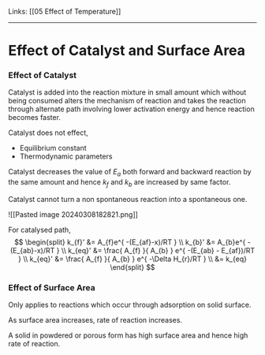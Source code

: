 Links: [[05 Effect of Temperature]]
___
# Effect of Catalyst and Surface Area 
### Effect of Catalyst 
Catalyst is added into the reaction mixture in small amount which without being consumed alters the mechanism of reaction and takes the reaction through alternate path involving lower activation energy and hence reaction becomes faster. 

Catalyst does not effect,
- Equilibrium constant 
- Thermodynamic parameters

Catalyst decreases the value of $E_{a}$ both forward and backward reaction by the same amount and hence $k_{f}$ and $k_{b}$ are increased by same factor. 

Catalyst cannot turn a non spontaneous reaction into a spontaneous one.

![[Pasted image 20240308182821.png]]

For catalysed path,
$$
\begin{split}
k_{f}' &= A_{f}e^{ -(E_{af}-x)/RT } \\
k_{b}' &= A_{b}e^{ -(E_{ab}-x)/RT } \\
k_{eq}' &= \frac{ A_{f} }{ A_{b} } e^{ -(E_{ab} - E_{af})/RT } \\
k_{eq}' &= \frac{ A_{f} }{ A_{b} } e^{ -\Delta H_{r}/RT } \\
&= k_{eq}
\end{split}
$$

### Effect of Surface Area 
Only applies to reactions which occur through adsorption on solid surface.

As surface area increases, rate of reaction increases. 

A solid in powdered or porous form has high surface area and hence high rate of reaction.
